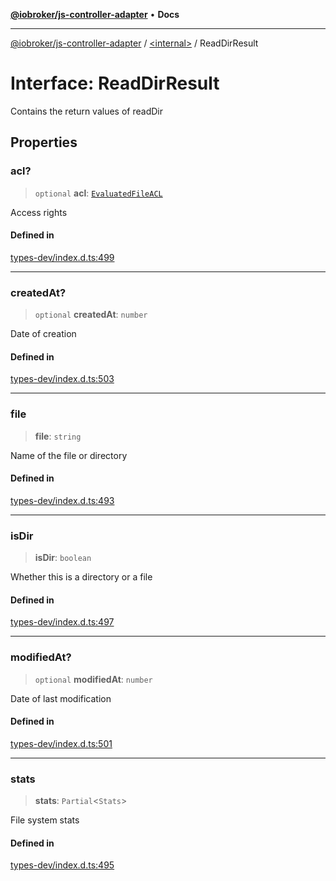 [**@iobroker/js-controller-adapter**](../../README.md) • **Docs**

***

[@iobroker/js-controller-adapter](../../globals.md) / [\<internal\>](../README.md) / ReadDirResult

# Interface: ReadDirResult

Contains the return values of readDir

## Properties

### acl?

> `optional` **acl**: [`EvaluatedFileACL`](EvaluatedFileACL.md)

Access rights

#### Defined in

[types-dev/index.d.ts:499](https://github.com/ioBroker/ioBroker.js-controller/blob/8ad7f66ced81c171aa99d76496fa607acde05189/packages/types-dev/index.d.ts#L499)

***

### createdAt?

> `optional` **createdAt**: `number`

Date of creation

#### Defined in

[types-dev/index.d.ts:503](https://github.com/ioBroker/ioBroker.js-controller/blob/8ad7f66ced81c171aa99d76496fa607acde05189/packages/types-dev/index.d.ts#L503)

***

### file

> **file**: `string`

Name of the file or directory

#### Defined in

[types-dev/index.d.ts:493](https://github.com/ioBroker/ioBroker.js-controller/blob/8ad7f66ced81c171aa99d76496fa607acde05189/packages/types-dev/index.d.ts#L493)

***

### isDir

> **isDir**: `boolean`

Whether this is a directory or a file

#### Defined in

[types-dev/index.d.ts:497](https://github.com/ioBroker/ioBroker.js-controller/blob/8ad7f66ced81c171aa99d76496fa607acde05189/packages/types-dev/index.d.ts#L497)

***

### modifiedAt?

> `optional` **modifiedAt**: `number`

Date of last modification

#### Defined in

[types-dev/index.d.ts:501](https://github.com/ioBroker/ioBroker.js-controller/blob/8ad7f66ced81c171aa99d76496fa607acde05189/packages/types-dev/index.d.ts#L501)

***

### stats

> **stats**: `Partial`\<`Stats`\>

File system stats

#### Defined in

[types-dev/index.d.ts:495](https://github.com/ioBroker/ioBroker.js-controller/blob/8ad7f66ced81c171aa99d76496fa607acde05189/packages/types-dev/index.d.ts#L495)
